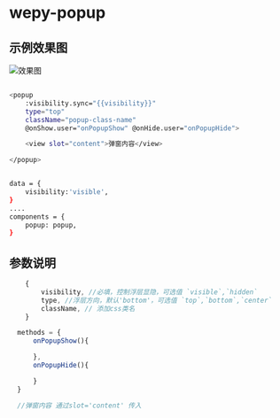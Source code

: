 # wepy-popup



## 示例效果图
![效果图](http://f2er.meitu.com/zhy/npm_images/wepy-popup-eg.png)


```sh

<popup
    :visibility.sync="{{visibility}}"
    type="top"
    className="popup-class-name"  
    @onShow.user="onPopupShow" @onHide.user="onPopupHide">

    <view slot="content">弹窗内容</view>

</popup>


data = {
    visibility:'visible',
}
....
components = {
    popup: popup,
}

```
## 参数说明
```js
    {
        visibility, //必填，控制浮层显隐，可选值 `visible`,`hidden`
        type, //浮层方向，默认'bottom'，可选值 `top`,`bottom`,`center`
        className, // 添加css类名
    }

  methods = {
      onPopupShow(){

      },
      onPopupHide(){

      }
  }

  //弹窗内容 通过slot='content' 传入
```
